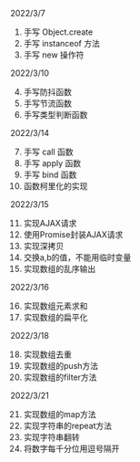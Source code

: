 2022/3/7

1. 手写 Object.create 
2. 手写 instanceof 方法
3. 手写 new 操作符
   
2022/3/10

4. 手写防抖函数
5. 手写节流函数
6. 手写类型判断函数

2022/3/14

7. 手写 call 函数
8. 手写 apply 函数
9. 手写 bind 函数
10. 函数柯里化的实现


2022/3/15

11. 实现AJAX请求
12. 使用Promise封装AJAX请求
13. 实现深拷贝
14. 交换a,b的值，不能用临时变量
15. 实现数组的乱序输出

2022/3/16

16. 实现数组元素求和
17. 实现数组的扁平化

2022/3/18

18. 实现数组去重
19. 实现数组的push方法
20. 实现数组的filter方法


2022/3/21

21. 实现数组的map方法
22. 实现字符串的repeat方法
23. 实现字符串翻转
24. 将数字每千分位用逗号隔开